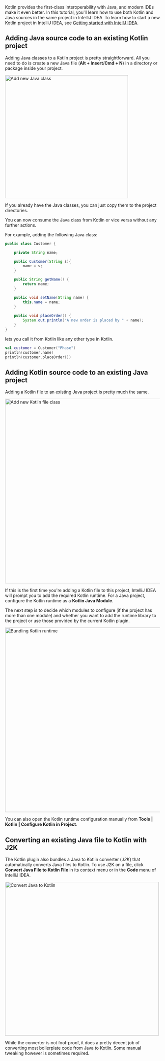 [//]: # (title: Mixing Java and Kotlin in one project – tutorial)

Kotlin provides the first-class interoperability with Java, and modern IDEs make it even better.
In this tutorial, you'll learn how to use both Kotlin and Java sources in the same project in 
IntelliJ IDEA. To learn how to start a new Kotlin project in IntelliJ IDEA, 
see [Getting started with IntellJ IDEA](jvm-get-started.md). 

## Adding Java source code to an existing Kotlin project

Adding Java classes to a Kotlin project is pretty straightforward. All you need to do is create a new Java file
(__Alt + Insert__/__Cmd + N__) in a directory or package inside your project.

<img src="new-java-class.png" alt="Add new Java class" width="400"/>

If you already have the Java classes, you can just copy them to the project directories.

You can now consume the Java class from Kotlin or vice versa without any further actions.
 
For example, adding the following Java class:

``` java
public class Customer {

    private String name;

    public Customer(String s){
        name = s;
    }

    public String getName() {
        return name;
    }

    public void setName(String name) {
        this.name = name;
    }
    
    public void placeOrder() {
        System.out.println("A new order is placed by " + name);
    }
}
```

lets you call it from Kotlin like any other type in Kotlin.

```kotlin
val customer = Customer("Phase")
println(customer.name)
println(customer.placeOrder())
```

## Adding Kotlin source code to an existing Java project

Adding a Kotlin file to an existing Java project is pretty much the same.

<img src="new-kotlin-file.png" alt="Add new Kotlin file class" width="600"/>

If this is the first time you're adding a Kotlin file to this project, IntelliJ IDEA will prompt you to add the required
Kotlin runtime. For a Java project, configure the Kotlin runtime as a __Kotlin Java Module__.

The next step is to decide which modules to configure (if the project has more than one module) and whether you want to
add the runtime library to the project or use those provided by the current Kotlin plugin.

<img src="bundling-kotlin-option.png" alt="Bundling Kotlin runtime" width="600"/>

You can also open the Kotlin runtime configuration manually from __Tools \| Kotlin \| Configure Kotlin in Project__.

## Converting an existing Java file to Kotlin with J2K

The Kotlin plugin also bundles a Java to Kotlin converter (_J2K_) that automatically converts Java files to Kotlin.
To use J2K on a file, click __Convert Java File to Kotlin File__ in its context menu or in the __Code__ menu of IntelliJ IDEA.

<img src="convert-java-to-kotlin.png" alt="Convert Java to Kotlin" width="500"/>

While the converter is not fool-proof, it does a pretty decent job of converting most boilerplate code from Java to Kotlin.
Some manual tweaking however is sometimes required.
